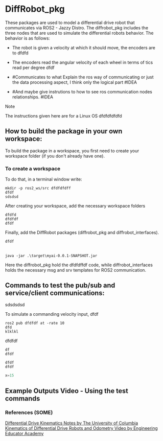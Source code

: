 # DiffRobot_pkg
These packages are used to model a differential drive robot that communicates via ROS2 - Jazzy Distro.
The diffrobot_pkg includes the three nodes that are used to simulate the differential robots behavior.
The behavior is as follows:<br>
- The robot is given a velocity at which it should move, the encoders are to dfdfd
- The encoders read the angular velocity of each wheel in terms of tics read per degree dfdf
 
- #Communicates to what Explain the ros way of communicating or just the data processing aspect, I think only the logical part #IDEA
- #And maybe give instrutions to how to see ros communication nodes relationships. #IDEA

> [!Note] 
> The instructions given here are for a Linux OS dfdfdfdfdfd


## How to build the package in your own workspace:
To build the package in a workspace, you first need to create your workspace folder (if you don't already have one).<br>


### To create a workspace
To do that, in a terminal window write:

    mkdir -p ros2_ws/src dfdfdfdff
    dfdf
    sdsdsd
After creating your workspace, add the necessary workspace folders

    dfdfd
    dfdfdf
    dfdf
Finally, add the DiffRobot packages (diffrobot_pkg and diffrobot_interfaces).


    dfdf

######       
    java -jar .\target\myai-0.0.1-SNAPSHOT.jar  

Here the diffrobot_pkg hold the dfdfdffdf code, while diffrobot_interfaces holds the necessary msg and srv templates for ROS2 communication.


## Commands to test the pub/sub and service/client communications:
sdsdsdsd<br>

To simulate a commanding velocity input, dfdf<br>


    ros2 pub dfdfdf at -rate 10
    dfd
    klklkl

dfdfdf<br>

    df
    dfdf
```
dfdf
dfdf
```

```python copy
x=15
```


## Example Outputs Video - Using the test commands



### References (SOME)<br>
[Differential Drive Kinematics Notes by The University of Columbia](https://www.cs.columbia.edu/~allen/F17/NOTES/icckinematics.pdf "CS W4733 NOTES - Differential Drive Robots")<br>
[Kinematics of Differential Drive Robots and Odometry
Video by Engineering Educator Academy](https://www.youtube.com/watch?v=RZlZcDxQ8P4 "Kinematics of Differential Drive Robots and Odometry")
